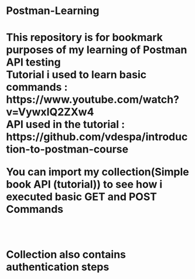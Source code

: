 <h1>Postman-Learning<h1>
<p>This repository is for bookmark purposes of my learning of Postman API testing<br>
Tutorial i used to learn basic commands : https://www.youtube.com/watch?v=VywxIQ2ZXw4<br>
API used in the tutorial : https://github.com/vdespa/introduction-to-postman-course</p>

<p>You can import my collection(Simple book API (tutorial)) to see how i executed basic GET and POST Commands</p>
<br>
<p>Collection also contains authentication steps</p>
